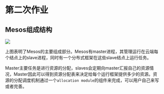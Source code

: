 # 第二次作业

## Mesos组成结构

![](https://github.com/wzc1995/OperatingSystemLab/blob/master/Homework%202/architecture.jpg)

上图表明了Mesos的主要组成部分。Mesos有master进程，其管理运行在云端每个结点上的slave进程，同时有一个分布式框架在这些slave结点上运行任务。

Master主要任务是进行资源的分配，slaves会定期向master汇报自己的资源情况，Master因此可以得到资源分配表来决定给每个运行框架提供多少的资源。资源的分配调度机制通过一个`allocation module`的组件来完成，可以用户自己来写或者完善。